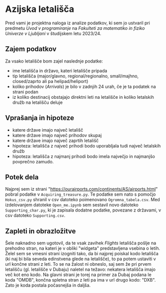 # Azijska letališča
Pred vami je projektna naloga iz analize podatkov, ki sem jo ustvaril pri predmetu *Uvod v programiranje* na *Fakulteti za matematiko in fiziko Univerze v Ljubljani* v študijskem letu 2023/24.

## Zajem podatkov
Za vsako letališče bom zajel naslednje podatke: 
* ime letališča in državo, kateri letališče pripada
* tip letališča (major/glavno, regional/regionalno, small/majhno, closed/zaprto ali pa helipad/heliport)
* koliko prihodov (*Arrivals*) je bilo v zadnjih 24 urah, če je ta podatek na strani podan
* iz koliko destinacij obstajajo direktni leti na letališče in koliko letalskih družb na letališču deluje

## Vprašanja in hipoteze
* katere države imajo največ letališč
* katere države imajo največ prihodov skupaj
* katere države imajo največ zaprtih letališč
* hipoteza: letališča z največ prihodi bodo uporabljala tudi največ letalskih družb
* hipoteza: letališča z najmanj prihodi bodo imela največjo in najmanjšo povprečno zamudo.


## Potek dela
Najprej sem iz strani "https://ourairports.com/continents/AS/airports.html" pobral podatke v `Acquiring_treasure.py`. Te podatke sem nato s pomočjo `Hokus_csv.py` shranil v csv datoteko poimenovano `Ogromna_tabela.csv`. Med izdelovanjem datoteke `Open_me.ipynb` sem sestavil novo datoteko `Supporting_char.py`, ki je zapisala dodatne podatke, povezane z državami, v csv datoteko `Supporting.csv`.

## Zapleti in obrazložitve
Šele naknadno sem ugotovil, da te vsak zavihek *Flights* letališča pošlje na prehodno stran, na kateri je v obliki "widgeta" predstavljena vsebina o letih. Želel sem se vmesni strani izogniti tako, da bi najprej poiskal kodo letališča (ki naj bi bila seveda edinstvena glede na letališče), to pa potem ustaviti v url končne strani z leti. To se na žalost ni obneslo, saj sem že pri prvem letališču (gl. letališče v Dubaju) naletel na težavo: nekatera letališča imajo več kot eno kodo. Na glavni strani je torej na primer za Dubaj podana le koda "OMDB", končna spletna stran z leti pa ima v url drugo kodo: "DXB". Zato je koda postala počasnejša in daljša.
